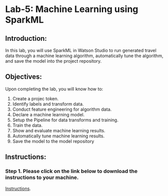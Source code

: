 
# Lab-5: Machine Learning using SparkML

## Introduction:
In this lab, you will use SparkML in Watson Studio to run generated travel data through a machine learning algorithm, automatically tune the algorithm, and save the model into the project repository. 

## Objectives:
Upon completing the lab, you will know how to:

1. Create a projec token.
1. Identify labels and transform data.
1. Conduct feature engineering for algorithm data.
1. Declare a machine learning model.
1. Setup the Pipeline for data transforms and training.
1. Train the data.
1. Show and evaluate machine learning results.
1. Automatically tune machine learning results.
1. Save the model to the model repository

## Instructions:

### Step 1.  Please click on the link below to download the instructions to your machine.

[Instructions](https://github.com/bleonardb3/DS_POT_08-26-2021/raw/main/Lab-5/Machine%20Learning%20with%20SparkMLv08-26-2021.pdf).

